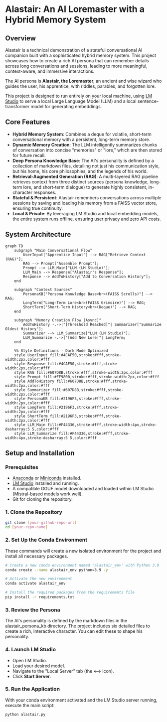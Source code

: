 # **Alastair: An AI Loremaster with a Hybrid Memory System**

## **Overview**

Alastair is a technical demonstration of a stateful conversational AI companion built with a sophisticated hybrid memory system. This project showcases how to create a rich AI persona that can remember details across long conversations and sessions, leading to more meaningful, context-aware, and immersive interactions.

The AI persona is **Alastair, the Loremaster**, an ancient and wise wizard who guides the user, his apprentice, with riddles, parables, and forgotten lore.

This project is designed to run entirely on your local machine, using [LM Studio](https://lmstudio.ai/) to serve a local Large Language Model (LLM) and a local sentence-transformer model for generating embeddings.

## **Core Features**

* **Hybrid Memory System**: Combines a deque for volatile, short-term conversational memory with a persistent, long-term memory store.  
* **Dynamic Memory Creation**: The LLM intelligently summarizes chunks of conversation into concise "memories" or "lore," which are then stored for future recall.  
* **Deep Persona Knowledge Base**: The AI's personality is defined by a collection of markdown files, detailing not just his communication style, but his home, his core philosophies, and the legends of his world.  
* **Retrieval-Augmented Generation (RAG)**: A multi-layered RAG pipeline retrieves context from three distinct sources (persona knowledge, long-term lore, and short-term dialogue) to generate highly consistent, in-character responses.  
* **Stateful & Persistent**: Alastair remembers conversations across multiple sessions by saving and loading his memory from a FAISS vector store, ensuring true continuity.  
* **Local & Private**: By leveraging LM Studio and local embedding models, the entire system runs offline, ensuring user privacy and zero API costs.

## **System Architecture**

```mermaid
graph TD
    subgraph "Main Conversational Flow"
        UserInput["Apprentice Input"] --> RAG["Retrieve Context (RAG)"];
        RAG --> Prompt["Assemble Prompt"];
        Prompt --> LLM_Main["LLM (LM Studio)"];
        LLM_Main --> Response["Alastair's Response"];
        Response --> AddToHistory["Add to Conversation History"];
    end

    subgraph "Context Sources"
        PersonaKB["Persona Knowledge Base<br>(FAISS Scrolls)"] --> RAG;
        LongTerm["Long-Term Lore<br>(FAISS Grimoire)"] --> RAG;
        ShortTerm["Short-Term History<br>(Deque)"] --> RAG;
    end

    subgraph "Memory Creation Flow (Async)"
        AddToHistory -.->|"[Threshold Reached]"| Summarizer["Summarize Oldest History"];
        Summarizer --> LLM_Summarize["LLM (LM Studio)"];
        LLM_Summarize -.->|"[Add New Lore]"| LongTerm;
    end

    %% Style Definitions - Dark Mode Optimized
    style UserInput fill:#4CAF50,stroke:#fff,stroke-width:2px,color:#fff
    style Response fill:#4CAF50,stroke:#fff,stroke-width:2px,color:#fff
    style RAG fill:#607D8B,stroke:#fff,stroke-width:2px,color:#fff
    style Prompt fill:#FF9800,stroke:#fff,stroke-width:2px,color:#fff
    style AddToHistory fill:#607D8B,stroke:#fff,stroke-width:2px,color:#fff
    style Summarizer fill:#607D8B,stroke:#fff,stroke-width:2px,color:#fff
    style PersonaKB fill:#2196F3,stroke:#fff,stroke-width:2px,color:#fff
    style LongTerm fill:#2196F3,stroke:#fff,stroke-width:2px,color:#fff
    style ShortTerm fill:#2196F3,stroke:#fff,stroke-width:2px,color:#fff
    style LLM_Main fill:#F44336,stroke:#fff,stroke-width:4px,stroke-dasharray:5 5,color:#fff
    style LLM_Summarize fill:#F44336,stroke:#fff,stroke-width:4px,stroke-dasharray:5 5,color:#fff
```

## **Setup and Installation**

### **Prerequisites**

* [Anaconda](https://www.anaconda.com/download) or [Miniconda](https://docs.conda.io/en/latest/miniconda.html) installed.  
* [LM Studio](https://lmstudio.ai/) installed and running.  
* A compatible GGUF model downloaded and loaded within LM Studio (Mistral-based models work well).  
* Git for cloning the repository.

### **1\. Clone the Repository**

```bash
git clone [your-github-repo-url]
cd [your-repo-name]
```

### **2\. Set Up the Conda Environment**

These commands will create a new isolated environment for the project and install all necessary packages.

```bash
# Create a new conda environment named 'alastair_env' with Python 3.9
conda create --name alastair_env python=3.9 -y

# Activate the new environment
conda activate alastair_env

# Install the required packages from the requirements file
pip install -r requirements.txt
```

### **3\. Review the Persona**

The AI's personality is defined by the markdown files in the alastair\_persona\_kb directory. The project includes six detailed files to create a rich, interactive character. You can edit these to shape his personality.

### **4\. Launch LM Studio**

* Open LM Studio.  
* Load your desired model.  
* Navigate to the "Local Server" tab (the \<--\> icon).  
* Click **Start Server**.

### **5\. Run the Application**

With your conda environment activated and the LM Studio server running, execute the main script:

```bash
python alastair.py
```
